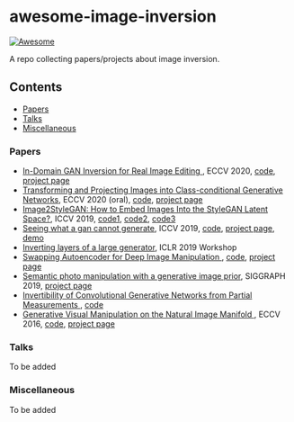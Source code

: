 # awesome-image-inversion

[![Awesome](https://awesome.re/badge.svg)](https://awesome.re)

A repo collecting papers/projects about image inversion.

## Contents

* [Papers](#papers)
* [Talks](#talks)
* [Miscellaneous](#miscellaneous)

### Papers

  - [In-Domain GAN Inversion for Real Image Editing
](https://arxiv.org/pdf/2004.00049.pdf), ECCV 2020, [code](https://github.com/genforce/idinvert_pytorch), [project page](https://genforce.github.io/idinvert/)
  - [Transforming and Projecting Images into
Class-conditional Generative Networks](http://people.csail.mit.edu/minhuh/papers/pix2latent/arxiv_v2.pdf), ECCV 2020 (oral), [code](https://github.com/minyoungg/pix2latent), [project page](https://minyoungg.github.io/pix2latent/)
  - [Image2StyleGAN: How to Embed Images Into the StyleGAN Latent Space?](https://openaccess.thecvf.com/content_ICCV_2019/papers/Abdal_Image2StyleGAN_How_to_Embed_Images_Into_the_StyleGAN_Latent_Space_ICCV_2019_paper.pdf), ICCV 2019, [code1](https://github.com/Puzer/stylegan-encoder), [code2](https://github.com/pacifinapacific/StyleGAN_LatentEditor), [code3](https://github.com/woctezuma/stylegan2-projecting-images)
  - [Seeing what a gan cannot generate](https://arxiv.org/pdf/1910.11626.pdf), ICCV 2019, [code](https://github.com/davidbau/ganseeing), [project page](http://ganseeing.csail.mit.edu/), [demo](http://gannotsee.net/)
  - [Inverting layers of a large generator](https://debug-ml-iclr2019.github.io/cameraready/DebugML-19_paper_18.pdf), ICLR 2019 Workshop
  - [Swapping Autoencoder for Deep Image Manipulation
](https://arxiv.org/pdf/2007.00653.pdf), [code](unoffical), [project page](https://taesung.me/SwappingAutoencoder/)
  - [Semantic photo manipulation with a generative image prior](https://arxiv.org/pdf/2005.07727.pdf), SIGGRAPH 2019, [project page](https://ganpaint.io/)
  - [Invertibility of Convolutional Generative Networks from Partial Measurements
](https://papers.nips.cc/paper/8171-invertibility-of-convolutional-generative-networks-from-partial-measurements.pdf), [code](https://github.com/fangchangma/invert-generative-networks)
  - [Generative Visual Manipulation on the Natural Image Manifold
](https://arxiv.org/pdf/1609.03552.pdf), ECCV 2016, [code](https://github.com/junyanz/iGAN), [project page](https://www.cs.cmu.edu/~junyanz/projects/gvm/)

### Talks
To be added

### Miscellaneous
To be added
